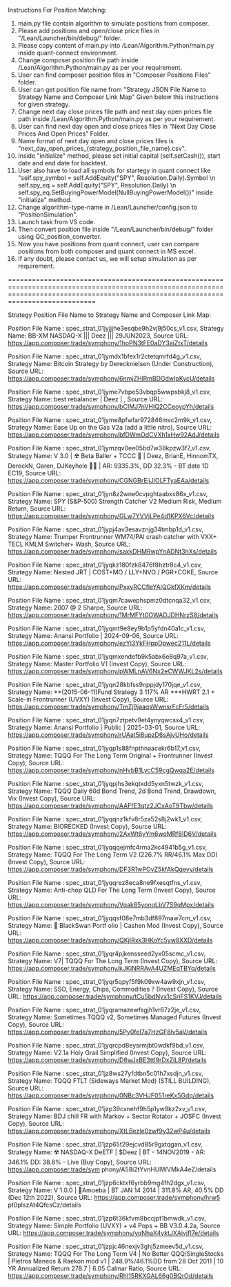 Instructions For Position Matching:

1. main.py file contain algorithm to simulate positions from composer.
2. Please add positions and open/close price files in "/Lean/Launcher/bin/debug/" folder.
3. Please copy content of main.py into /Lean/Algorithm.Python/main.py inside quant-connect environment.
4. Change composer position file path inside /Lean/Algorithm.Python/main.py as per your requirement.
5. User can find composer position files in "Composer Positions Files" folder.
6. User can get position file name from "Strategy JSON File Name to Strategy Name and Composer Link Map" Given below this instructions for given strategy.
7. Change next day close prices file path and next day open prices file path inside /Lean/Algorithm.Python/main.py as per your requirement.
8. User can find next day open and close prices files in "Next Day Close Prices And Open Prices" Folder.
9. Name format of next day open and close prices files is "next_day_open_prices_{strategy_position_file_name}.csv".
10. Inside "initialize" method, please set initial capital (self.setCash()), start date and end date for backtest.
11. User also have to load all symbols for startegy in quant connect like "self.spy_symbol = self.AddEquity("SPY", Resolution.Daily).Symbol \n self.spy_eq = self.AddEquity("SPY", Resolution.Daily) \n self.spy_eq.SetBuyingPowerModel(NullBuyingPowerModel())" inside "initialize" method.
12. Change algorithm-type-name in /Lean/Launcher/config.json to "PositionSimulation".
13. Launch task from VS code.
14. Then convert position file inside "/Lean/Launcher/bin/debug/" folder using QC_position_converter.
15. Now you have positions from quant connect, user can compare positions from both composer and quant connect in MS excel.
16. If any doubt, please contact us, we will setup simulation as per requirement.

========================================================================================================================================================================================

Strategy Position File Name to Strategy Name and Composer Link Map:

Position File Name : spec_strat_01jyjjjhe3esqbe9h2vj9j50cs_v1.csv, Strategy Name: BB-XM NASDAQ-X ||| Deez ||| 29JUN2023, Source URL: https://app.composer.trade/symphony/1hoPN3tFE0aDY3aiZtxT/details 

Position File Name : spec_strat_01jymdx1bfex1r2ctetqmrfd4g_v1.csv, Strategy Name: Bitcoin Strategy by Derecknielsen (Under Construction), Source URL: https://app.composer.trade/symphony/6nmjZHlRmBDGdwIpKycU/details

Position File Name : spec_strat_01jyme7vbpe53vbqp5wwpsbkj8_v1.csv, Strategy Name: best rebalancer | Deez | , Source URL: https://app.composer.trade/symphony/bCIMJ7nVHIQ2CCeoypYh/details

Position File Name : spec_strat_01jyme8pfwfar972846mvc2m9k_v1.csv, Strategy Name: Ease Up on the Gas V2a (add a little nitro), Source URL: https://app.composer.trade/symphony/bfDWmOdCVXh1xHw92AdJ/details      

Position File Name : spec_strat_01jymzqv0ee05bd7w38kpzw3f7_v1.csv, Strategy Name: V 3.0 | ☢️ Beta Baller + TCCC 💊 | Deez, BrianE, HinnomTX, DereckN, Garen, DJKeyhole 🧙‍♂️ | AR: 9335.3%, DD 32.3% - BT date 1D
EC19, Source URL: https://app.composer.trade/symphony/CGNGBrEjjJlOLFTyaEAa/details

Position File Name : spec_strat_01jyn8z2wne0cvpghtaabxx86x_v1.csv, Strategy Name: SPY (S&P-500) Strength Catcher  V2 Medium Risk, Medium Return, Source URL: https://app.composer.trade/symphony/GLw7YVVjLPe4d1KPX6Vc/details

Position File Name : spec_strat_01jypj4av3esavznjg34tmbp1d_v1.csv, Strategy Name: Trumper Frontrunner WM74/PAl crash catcher with VXX+ TECL KMLM Switcher+ Wash, Source URL: https://app.composer.trade/symphony/saxkDHMRwpYnADNt3hXs/details

Position File Name : spec_strat_01jyqkz180fzk8476f8hztr8c4_v1.csv, Strategy Name: Nested JRT | COST+MO / LLY+NVO / PGR+COKE, Source URL: https://app.composer.trade/symphony/PxxyRCCfleYAiQGkfXKm/details        

Position File Name : spec_strat_01jyqm7cawephspmz0dtcnqa32_v1.csv, Strategy Name: 2007 @ 2 Sharpe, Source URL: https://app.composer.trade/symphony/1MrMFYt0OWADJDHNrzS8/details

Position File Name : spec_strat_01jyqmt9e8ey9b1p5yfdn40a1c_v1.csv, Strategy Name: Anansi Portfolio | 2024-09-06, Source URL: https://app.composer.trade/symphony/ezYi3YkFHppDpwec211L/details 

Position File Name : spec_strat_01jyqmxendefb9k5abx6e8q97a_v1.csv, Strategy Name: Master Portfolio V1 (Invest Copy), Source URL: https://app.composer.trade/symphony/pWMLnAV6Nx2eCWWJKL2s/details

Position File Name : spec_strat_01jyqn28kbfss9nppjdy170jqe_v1.csv, Strategy Name: **(2015-06-11)Fund Strategy 3 117% AR ***HWRT 2.1 + Scale-in Frontrunner (UVXY)  (Invest Copy), Source URL: https://app.composer.trade/symphony/TmZj9jaaqsWwnsrFcFr5/details

Position File Name : spec_strat_01jyqn7ztpetv9et4ynyqwcsx4_v1.csv, Strategy Name: Anansi Portfolio | Public | 2025-03-01, Source URL: https://app.composer.trade/symphony/rUAat5i8upzD6sAjvUHo/details 

Position File Name : spec_strat_01jyqp1s88fnpthnaacekr6b17_v1.csv, Strategy Name: TQQQ For The Long Term Original + Frontrunner (Invest Copy), Source URL: https://app.composer.trade/symphony/nHvbB1LycC59cgQwqa2E/details

Position File Name : spec_strat_01jyqpjhs3ekqtxdd5yxn5twzk_v1.csv, Strategy Name: TQQQ Daily 60d Bond Trend, 2d Bond Trend, Drawdown, Vix (Invest Copy), Source URL: https://app.composer.trade/symphony/AAFfE3qtz2JCxAoT9Tbw/details

Position File Name : spec_strat_01jyqqnz1kfv8r5za52s8j2wk1_v1.csv, Strategy Name: BIORECKED (Invest Copy), Source URL: https://app.composer.trade/symphony/2AxWt6yYm6woMRf6ID6V/details

Position File Name : spec_strat_01jyqqqejmfc4rma2kc4941b5g_v1.csv, Strategy Name: TQQQ For The Long Term V2 (226.7% RR/46.1% Max DD) (Invest Copy), Source URL: https://app.composer.trade/symphony/DF3R1wPOvZ5kfAkQgevy/details

Position File Name : spec_strat_01jyqqrez8eca8ne9fxesqtfns_v1.csv, Strategy Name: Anti-chop QLD For The Long Term (Invest Copy), Source URL: https://app.composer.trade/symphony/Vqak65yonqLbV7S9qMpx/details    

Position File Name : spec_strat_01jyqqsf08e7mb3df897maw7cm_v1.csv, Strategy Name: 🧪 BlackSwan Portf olio | Cashen Mod (Invest Copy), Source URL: https://app.composer.trade/symphony/QKjIRxk3HKoYc5yw8XXD/details


Position File Name : spec_strat_01jyqr4pjkensseed2yx05scmc_v1.csv, Strategy Name: V7| TQQQ For The Long Term (Invest Copy), Source URL: https://app.composer.trade/symphony/kJKiNRRAvA4UZMEqTBYq/details

Position File Name : spec_strat_01jyqr5qpyf5f9k09xw4aw9xjn_v1.csv, Strategy Name: SSO, Energy, Chips, Commodities ? (Invest Copy), Source URL: https://app.composer.trade/symphony/tCu5bdNyx1cSriFS1KVJ/details  

Position File Name : spec_strat_01jyqramazewfsgjh1vr67z2je_v1.csv, Strategy Name: Sometimes TQQQ v2, Sometimes Managed Futures (Invest Copy), Source URL: https://app.composer.trade/symphony/5Py0feI7a7HzGF8lv5aV/details

Position File Name : spec_strat_01jyqrcpd8eysrmjbt0wdkf9bd_v1.csv, Strategy Name: V2.1a Holy Grail Simplified (Invest Copy), Source URL: https://app.composer.trade/symphony/D6wJxBE3ttl9rDxZiL8P/details        

Position File Name : spec_strat_01jz8ws27yfdtbn5c01h7xsdjn_v1.csv, Strategy Name: TQQQ FTLT (Sideways Market Mod) (STILL BUILDING), Source URL: https://app.composer.trade/symphony/0NBc3VHJF051reKx5Gdq/details 

Position File Name : spec_strat_01jzp39cxnehf9h5p1yw9kz2xv_v1.csv, Strategy Name: BDJ chill FR with Markov + Sector Rotator + JOSFC (Invest Copy), Source URL: https://app.composer.trade/symphony/XtLBezle0zwf9y32wP4u/details

Position File Name : spec_strat_01jzp65t29ejcvd85r9gxtqgan_v1.csv, Strategy Name: ☢️ NASDAQ-X DeETF | $Deez | BT - 14NOV2019 - AR: 346.1% DD: 38.8% - Live (Buy Copy), Source URL: https://app.composer.trade/sym
phony/A58i2tYvnHUlWVMkA4eZ/details

Position File Name : spec_strat_01jzp6cktxf6yrbb9mg4fh2dgx_v1.csv, Strategy Name: V 1.0.0 | 🦠Amoeba  | BT JAN 14 2014 | 311.8% AR, 40.5% DD (Dec 12th 2022), Source URL: https://app.composer.trade/symphony/hrw5
pt0pIszAt4QfcsCz/details

Position File Name : spec_strat_01jzp6t36kfvm8bccjpt1bmwdk_v1.csv, Strategy Name: Simple Portfolio (UVXY) + v4 Pops + BB V3.0.4.2a, Source URL: https://app.composer.trade/symphony/yqNhaX4yktJXAivjfI7e/details 

Position File Name : spec_strat_01jzpjc46nexjv3ghj5zmeev5d_v1.csv, Strategy Name: TQQQ For The Long Term V4 | No Better QQQ/SingleStocks | Pietros Maneos & Raekon mod v1 | 248.9%/46.1%DD from 28 Oct 2011 | 10 
YR Annualized Return 278.7 | 6.05 Calmar Ratio, Source URL: https://app.composer.trade/symphony/RhI15RKXGAL66g0BQrOd/details
